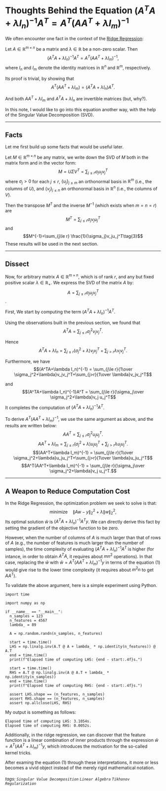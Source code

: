 # Thoughts Behind the Equation $(A^TA+\lambda I_n)^{-1}A^T=A^T(AA^T+\lambda I_m)^{-1}$

We often encounter one fact in the context of the [Ridge Regression](https://en.wikipedia.org/wiki/Tikhonov_regularization):

Let $A\in\mathbb{R}^{m\times n}$ be a matrix and $\lambda\in\mathbb{R}$ be a non-zero scalar. Then $$(A^TA+\lambda I_n)^{-1}A^T=A^T(AA^T+\lambda I_m)^{-1}\tag{1},$$ where $I_n$ and $I_m$ denote the identity matrices in $\mathbb{R}^n$ and $\mathbb{R}^m$, respectively.

Its proof is trivial, by showing that $$A^T(AA^T+\lambda I_m)=(A^TA+\lambda I_n)A^T.$$

And both $AA^T+\lambda I_m$ and $A^TA+\lambda I_n$ are invertible matrices (but, why?).

In this note, I would like to go into this equation another way, with the help of the Singular Value Decomposition (SVD).

---

## Facts

Let me first build up some facts that would be useful later.

Let $M\in\mathbb{R}^{m\times n}$ be any matrix, we write down the SVD of $M$ both in the matrix form and in the vector form: $$M=U\Sigma V^T = \sum_{j\le r} \sigma_j u_j v_j^T$$ where $\sigma_j>0$ for each $j\le r$, $\{u_j\}_{j\le m}$ an orthonormal basis in $\mathbb{R}^m$ (i.e., the columns of $U$), and $\{v_j\}_{j\le n}$ an orthonormal basis in $\mathbb{R}^n$ (i.e., the columns of $V$).

Then the transpose $M^T$ and the inverse $M^{-1}$ (which exists when $m=n=r$) are $$M^T=\sum_{j\le r} \sigma_j v_ju_j^T\tag{2}$$ and $$M^{-1}=\sum_{j\le r} \frac{1}{\sigma_j}v_ju_j^T\tag{3}$$ These results will be used in the next section.

---

## Dissect

Now, for arbitrary matrix $A\in\mathbb{R}^{m\times n}$, which is of rank $r$, and any but fixed positive scalar $\lambda\in\mathbb{R_{+}}$. We express the SVD of the matrix $A$ by: $$ A=\sum_{j\le r}\sigma_ju_jv_j^T$$.

First, We start by computing the term $(A^TA+\lambda I_n)^{-1}A^T$.

Using the observations built in the previous section, we found that $$A^TA=\sum_{j\le r} \sigma_j^2v_jv_j^T.$$ 

Hence $$A^TA+\lambda I_n = \sum_{j\le r}(\sigma_j^2+\lambda)v_jv_j^T+\sum_{j>r}\lambda v_jv_j^T.$$ 

Furthermore, we have $$(A^TA+\lambda I_n)^{-1} = \sum_{j\le r}{1\over \sigma_j^2+\lambda}v_jv_j^T+\sum_{j>r}{1\over \lambda}v_jv_j^T$$ 

and $$(A^TA+\lambda I_n)^{-1}A^T = \sum_{j\le r}{\sigma_j\over \sigma_j^2+\lambda}v_j u_j^T$$

It completes the computation of $(A^TA+\lambda I_n)^{-1}A^T$.

To derive $A^T(AA^T+\lambda I_m)^{-1}$, we use the same argument as above, and the results are written below: $$AA^T=\sum_{j\le r} \sigma_j^2u_ju_j^T.$$ $$AA^T+\lambda I_m = \sum_{j\le r}(\sigma_j^2+\lambda)u_ju_j^T+\sum_{j>r}\lambda u_ju_j^T.$$ $$(AA^T+\lambda I_m)^{-1} = \sum_{j\le r}{1\over \sigma_j^2+\lambda}u_ju_j^T+\sum_{j>r}{1\over \lambda}u_ju_j^T$$ $$A^T(AA^T+\lambda I_m)^{-1} = \sum_{j\le r}{\sigma_j\over \sigma_j^2+\lambda}v_j u_j^T.$$


---

## A Weapon to Reduce Computation Cost

In the Ridge Regression, the optimization problem we seek to solve is that: $$\text{minimize}\quad\|Aw-y\|_2^2+\lambda\|w\|_2^2,$$ Its optimal solution $\hat{w}$ is $(A^TA+\lambda I_n)^{-1}A^Ty$. We can directly derive this fact by setting the gradient of the objective function to be zero. 

However, when the number of columns of $A$ is much larger than that of rows of $A$ (e.g., the number of features is much larger than the number of samples), the time complexity of evaluating $(A^TA+\lambda I_n)^{-1}A^T$ is higher (for intance, in order to obtain $A^TA$, it requires about $mn^2$ operations). In that case, replacing the $\hat{w}$ with $\hat{w}=A^T(AA^T+\lambda I_m)^{-1}y$ in terms of the equation $(1)$ would give rise to the lower time complexity (it requires about $m^2n$ to get $AA^T$).

To validate the above argument, here is a simple experiment using Python.

```python=
import time

import numpy as np

if __name__ == "__main__":
  n_samples = 123
  n_features = 4567
  lambda_ = 89
  
  A = np.random.randn(n_samples, n_features)

  start = time.time()
  LHS = np.linalg.inv(A.T @ A + lambda_ * np.identity(n_features)) @ A.T
  end = time.time()
  print(f"Elapsed time of computing LHS: {end - start:.4f}s.")

  start = time.time()
  RHS = A.T @ np.linalg.inv(A @ A.T + lambda_ * np.identity(n_samples))
  end = time.time()
  print(f"Elapsed time of computing RHS: {end - start:.4f}s.")

  assert LHS.shape == (n_features, n_samples)
  assert RHS.shape == (n_features, n_samples)
  assert np.allclose(LHS, RHS)
```

My output is something as follows:

```bash=
Elapsed time of computing LHS: 3.1054s.
Elapsed time of computing RHS: 0.0052s.
```

Additionally, in the ridge regression, we can discover that the feature function is a linear combination of inner products through the expression $\hat{w}=A^T(AA^T+\lambda I_m)^{-1}y$, which introduces the motivation for the so-called kernel tricks.

After examing the equation $(1)$ through these interpretations, it more or less becomes a vivid object instead of the merely rigid mathematical notation.

###### tags: `Singular Value Decomposition` `Linear Algebra` `Tikhonov Regularization`